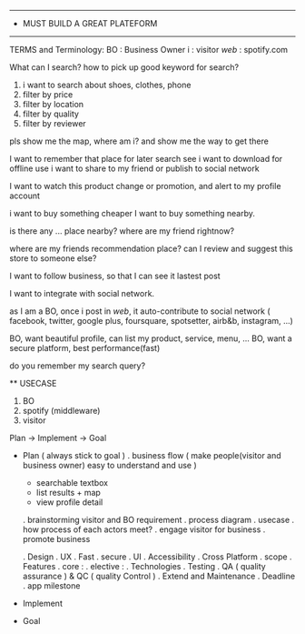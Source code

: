 ***

* MUST BUILD A GREAT PLATEFORM

***

TERMS and Terminology:
  BO    : Business Owner
  i     : visitor
  _web_ : spotify.com



What can I search?
how to pick up good keyword for search?

1. i want to search about shoes, clothes, phone
2. filter by price
3. filter by location
4. filter by quality
5. filter by reviewer

pls show me the map,
where am i? and show me the
way to get there

I want to remember that place for later search see
i want to download for offline use
i want to share to my friend or publish to social network

I want to watch this product change or promotion, and alert to my profile account


i want to buy something cheaper
I want to buy something nearby.

is there any ... place nearby?
where are my friend rightnow?

where are my friends recommendation place?
can I review and suggest this store to someone else?

I want to follow business, so that I can see it lastest post

I want to integrate with social network.

as I am a BO, once i post in _web_, it auto-contribute to social network ( facebook, twitter, google plus, foursquare, spotsetter, airb&b, instagram, ...)

BO, want beautiful profile, can list my product, service, menu, ...
BO, want a secure platform, best performance(fast)

do you remember my search query?



** USECASE

1. BO
2. spotify (middleware)
3. visitor

Plan -> Implement -> Goal

+ Plan ( always stick to goal )
  . business flow ( make people(visitor and business owner) easy to understand and use )
    + searchable textbox
    + list results + map
    + view profile detail

  . brainstorming visitor and BO requirement
  . process diagram
  . usecase
  . how process of each actors meet?
  . engage visitor for business
  . promote business

  . Design
    . UX
      . Fast
      . secure
    . UI
  . Accessibility
    . Cross Platform
    . scope
  . Features
    . core :
    . elective :
  . Technologies
  . Testing
    . QA ( quality assurance ) & QC ( quality Control )
  . Extend and Maintenance
  . Deadline
    . app milestone

+ Implement

+ Goal